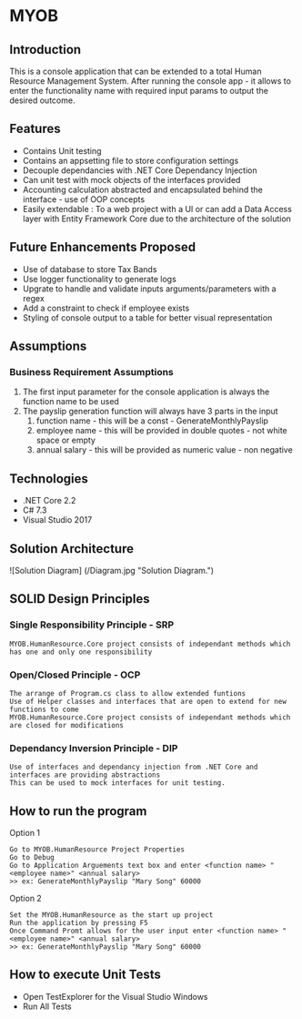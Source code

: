 # MYOB
## Introduction
This is a console application that can be extended to a total Human Resource Management System.
After running the console app - it allows to enter the functionality name with required input params to output the desired outcome.

## Features
* Contains Unit testing
* Contains an appsetting file to store configuration settings
* Decouple dependancies with .NET Core Dependancy Injection
* Can unit test with mock objects of the interfaces provided
* Accounting  calculation abstracted and encapsulated behind the interface - use of OOP concepts
* Easily extendable : To a web project with a UI or can add a Data Access layer with Entity Framework Core due to the architecture of the solution


## Future Enhancements Proposed
* Use of database to store Tax Bands
* Use logger functionality to generate logs
* Upgrate to handle and validate inputs arguments/parameters with a regex
* Add a constraint to check if employee exists
* Styling of console output to a table for better visual representation

## Assumptions
### Business Requirement Assumptions
1. The first input parameter for the console application is always the function name to be used
1. The payslip generation function will always have 3 parts in the input
	1. function name - this will be a const - GenerateMonthlyPayslip
	1. employee name - this will be provided in double quotes - not white space or empty
	1. annual salary - this will be provided as numeric value - non negative

## Technologies
* .NET Core 2.2
* C# 7.3
* Visual Studio 2017

## Solution Architecture
![Solution Diagram] (/Diagram.jpg "Solution Diagram.")

## SOLID Design Principles

### Single Responsibility Principle - SRP
	MYOB.HumanResource.Core project consists of independant methods which has one and only one responsibility

### Open/Closed Principle - OCP
	The arrange of Program.cs class to allow extended funtions
	Use of Helper classes and interfaces that are open to extend for new functions to come
	MYOB.HumanResource.Core project consists of independant methods which are closed for modifications

### Dependancy Inversion Principle - DIP
    Use of interfaces and dependancy injection from .NET Core and interfaces are providing abstractions	
	This can be used to mock interfaces for unit testing.

## How to run the program

Option 1
```
Go to MYOB.HumanResource Project Properties
Go to Debug
Go to Application Arguements text box and enter <function name> "<employee name>" <annual salary>
>> ex: GenerateMonthlyPayslip "Mary Song" 60000

```

Option 2
```
Set the MYOB.HumanResource as the start up project
Run the application by pressing F5
Once Command Promt allows for the user input enter <function name> "<employee name>" <annual salary> 
>> ex: GenerateMonthlyPayslip "Mary Song" 60000
```

## How to execute Unit Tests
* Open TestExplorer for the Visual Studio Windows
* Run All Tests










